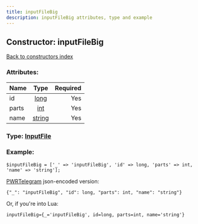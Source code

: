 ```yaml
---
title: inputFileBig
description: inputFileBig attributes, type and example
---
```

## Constructor: inputFileBig  
[Back to constructors index](index.md)



### Attributes:

| Name     |    Type       | Required |
|----------|:-------------:|---------:|
|id|[long](../types/long.md) | Yes|
|parts|[int](../types/int.md) | Yes|
|name|[string](../types/string.md) | Yes|



### Type: [InputFile](../types/InputFile.md)


### Example:

```
$inputFileBig = ['_' => 'inputFileBig', 'id' => long, 'parts' => int, 'name' => 'string'];
```  

[PWRTelegram](https://pwrtelegram.xyz) json-encoded version:

```
{"_": "inputFileBig", "id": long, "parts": int, "name": "string"}
```


Or, if you're into Lua:  


```
inputFileBig={_='inputFileBig', id=long, parts=int, name='string'}

```


